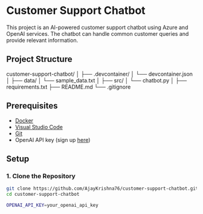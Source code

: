 # Customer Support Chatbot

This project is an AI-powered customer support chatbot using Azure and OpenAI services. The chatbot can handle common customer queries and provide relevant information.

## Project Structure

customer-support-chatbot/
│
├── .devcontainer/
│ └── devcontainer.json
│
├── data/
│ └── sample_data.txt
│
├── src/
│ └── chatbot.py
│
├── requirements.txt
├── README.md
└── .gitignore


## Prerequisites

- [Docker](https://www.docker.com/)
- [Visual Studio Code](https://code.visualstudio.com/)
- [Git](https://git-scm.com/)
- OpenAI API key (sign up [here](https://www.openai.com/))

## Setup

### 1. Clone the Repository

```bash
git clone https://github.com/AjayKrishna76/customer-support-chatbot.git
cd customer-support-chatbot
```

```bash
OPENAI_API_KEY=your_openai_api_key
```